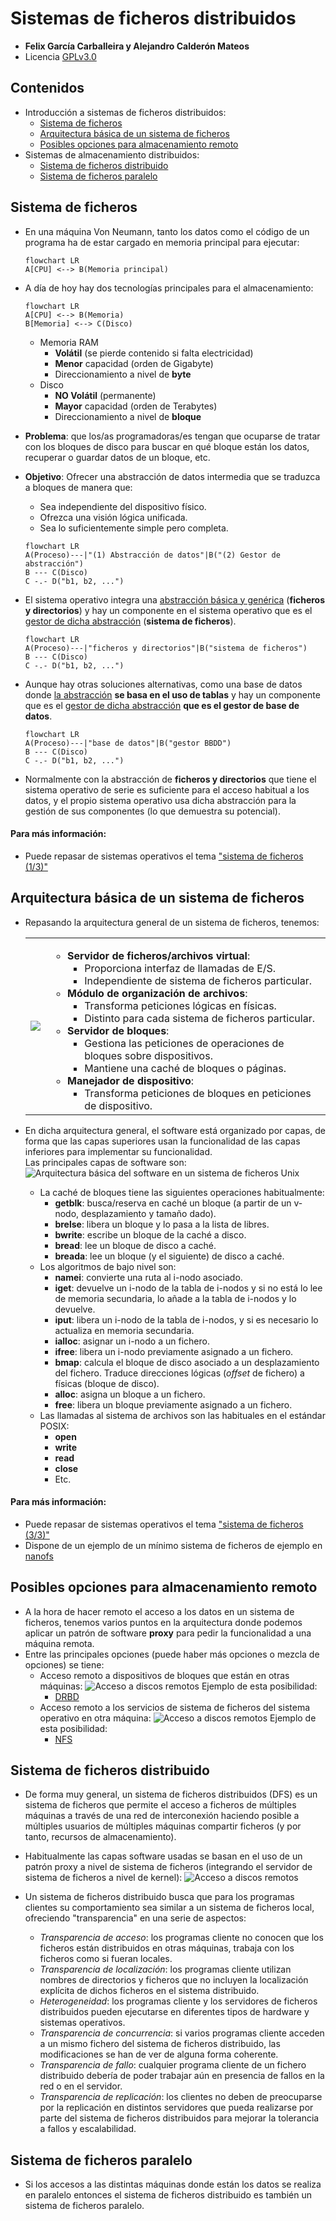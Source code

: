 

# Sistemas de ficheros distribuidos  
+ **Felix García Carballeira y Alejandro Calderón Mateos**  
+ Licencia [GPLv3.0]([https://github.com/acaldero/uc3m_sd/blob/main/LICENSE](https://github.com/acaldero/uc3m_sd/blob/main/LICENSE))  
  
  
## Contenidos  
  
* Introducción a sistemas de ficheros  distribuidos:
  * [Sistema de ficheros](#sistema-de-ficheros)  
  * [Arquitectura básica de un sistema de ficheros](#arquitectura-basica-de-un-sistema-de-ficheros)
  * [Posibles opciones para almacenamiento remoto](#posibles-opciones-para-almacenamiento-remoto)
* Sistemas de almacenamiento distribuidos:  
  * [Sistema de ficheros distribuido](#sistema-de-ficheros-distribuido)  
  * [Sistema de ficheros paralelo](#sistema-de-ficheros-paralelo)  
  
  
  
## Sistema de ficheros  
  
* En una máquina Von Neumann, tanto los datos como el código de un programa ha de estar cargado en memoria principal para ejecutar:  
  ```mermaid  
  flowchart LR  
  A[CPU] <--> B(Memoria principal)  
  ```  
  
* A día de hoy hay dos tecnologías principales para el almacenamiento:  
  ```mermaid  
  flowchart LR  
  A[CPU] <--> B(Memoria)  
  B[Memoria] <--> C(Disco)  
  ```  
  * Memoria RAM  
    * **Volátil** (se pierde contenido si falta electricidad)  
    * **Menor** capacidad (orden de Gigabyte)  
    * Direccionamiento a nivel de **byte**  
  * Disco  
    * **NO Volátil** (permanente)  
    * **Mayor** capacidad (orden de Terabytes)  
    * Direccionamiento a nivel de **bloque**  
  
* **Problema**: que los/as programadoras/es tengan que ocuparse de tratar con los bloques de disco para buscar en qué bloque están los datos, recuperar o guardar datos de un bloque, etc.  
* **Objetivo**: Ofrecer una abstracción de datos intermedia que se traduzca a bloques de manera que:  
  * Sea independiente del dispositivo físico.  
  * Ofrezca una visión lógica unificada.  
  * Sea lo suficientemente simple pero completa.  
  ```mermaid  
  flowchart LR  
  A(Proceso)---|"(1) Abstracción de datos"|B("(2) Gestor de abstracción")  
  B --- C(Disco)  
  C -.- D("b1, b2, ...")  
  ```  
  
* El sistema operativo integra una <u>abstracción básica y genérica</u> (**ficheros y directorios**) y hay un componente en el sistema operativo que es el <u>gestor de dicha abstracción</u> (**sistema de ficheros**).  
  ```mermaid  
  flowchart LR  
  A(Proceso)---|"ficheros y directorios"|B("sistema de ficheros")  
  B --- C(Disco)  
  C -.- D("b1, b2, ...")  
  ```  
* Aunque hay otras soluciones alternativas, como una base de datos donde <u>la abstracción</u> **se basa en el uso de tablas** y hay un componente que es el <u>gestor de dicha abstracción</u> **que es el gestor de base de datos**.  
  ```mermaid  
  flowchart LR  
  A(Proceso)---|"base de datos"|B("gestor BBDD")  
  B --- C(Disco)  
  C -.- D("b1, b2, ...")  
  ```  
* Normalmente con la abstracción de **ficheros y directorios** que tiene el sistema operativo de serie es suficiente para el acceso habitual a los datos, y el propio sistema operativo usa dicha abstracción para la gestión de sus componentes (lo que demuestra su potencial).
 
 
#### Para más información:
  * Puede repasar de sistemas operativos el tema ["sistema de ficheros (1/3)"](https://acaldero.github.io/uc3m_so/transparencias/clase_w12-sf-ficheros.pdf#page9)
 

 
## Arquitectura básica de un sistema de ficheros  

* Repasando la arquitectura general de un sistema de ficheros, tenemos:
  <html>
  <table>
  <tr>
  <td>
    <img src="/transparencias/ssdd_sfd/ssdd_sfd_intro_1.svg">
  </td>
  <td>

  <ul>
  <li><b>Servidor de ficheros/archivos virtual</b>:
  <ul>
  <li>Proporciona interfaz de llamadas de E/S.
  <li>Independiente de sistema de ficheros particular.
  </ul>
  <li><b>Módulo de organización de archivos</b>:
  <ul>
  <li>Transforma peticiones lógicas en físicas.
  <li>Distinto para cada sistema de ficheros particular.
  </ul>
  <li><b>Servidor de bloques</b>:
  <ul>
  <li>Gestiona las peticiones de operaciones de bloques sobre dispositivos.
  <li>Mantiene una caché de bloques o páginas.
  </ul>  
  <li><b>Manejador de dispositivo</b>: 
  <ul>
  <li>Transforma peticiones de bloques en peticiones de dispositivo.
  </ul>   
    
  </ul>
  </td>
  </tr>
  </table>
  </html>

* En dicha arquitectura general, el software está organizado por capas, de forma que las capas superiores usan la funcionalidad de las capas inferiores para implementar su funcionalidad.<br/>
  Las principales capas de software son: <br/>
  ![Arquitectura básica del software en un sistema de ficheros Unix](./ssdd_sfd/ssdd_sfd_intro_2.svg)
  * La caché de bloques tiene las siguientes operaciones habitualmente:
    * **getblk**: busca/reserva en caché un bloque (a partir de un v-nodo, desplazamiento y tamaño dado).
    * **brelse**: libera un bloque y lo pasa a la lista de libres.
    * **bwrite**: escribe un bloque de la caché a disco.
    * **bread**: lee un bloque de disco a caché.
    * **breada**: lee un bloque (y el siguiente) de disco a caché.
  * Los algoritmos de bajo nivel son:
    * **namei**: convierte una ruta al i-nodo asociado.
    * **iget**: devuelve un i-nodo de la tabla de i-nodos y si no está lo lee de memoria secundaria, lo añade a la tabla de i-nodos y lo devuelve.
    * **iput**: libera un i-nodo de la tabla de i-nodos, y si es necesario lo actualiza en memoria secundaria.
    * **ialloc**: asignar un i-nodo a un fichero.
    * **ifree**: libera un i-nodo previamente asignado a un fichero.
    * **bmap**: calcula el bloque de disco asociado a un desplazamiento del fichero. Traduce direcciones lógicas (*offset* de fichero) a físicas (bloque de disco).
    * **alloc**: asigna un bloque a un fichero.
    * **free**: libera un bloque previamente asignado a un fichero.
  * Las llamadas al sistema de archivos son las habituales en el estándar POSIX:
    * **open**
    * **write**
    * **read**
    * **close**
    * Etc.


#### Para más información:
  * Puede repasar de sistemas operativos el tema ["sistema de ficheros (3/3)"](https://acaldero.github.io/uc3m_so/transparencias/clase_w12-sf-ficheros.pdf#page18)
  * Dispone de un ejemplo de un mínimo sistema de ficheros de ejemplo en [nanofs](https://github.com/acaldero/nanofs)
 

## Posibles opciones para almacenamiento remoto

* A la hora de hacer remoto el acceso a los datos en un sistema de ficheros, tenemos varios puntos en la arquitectura donde podemos aplicar un patrón de software **proxy** para pedir la funcionalidad a una máquina remota.
* Entre las principales opciones (puede haber más opciones o mezcla de opciones) se tiene:
  * Acceso remoto a dispositivos de bloques que están en otras máquinas:
    ![Acceso a discos remotos](./ssdd_sfd/ssdd_sfd_remoto_1.svg)
    Ejemplo de esta posibilidad:
    * [DRBD](https://en.wikipedia.org/wiki/Distributed_Replicated_Block_Device)
  * Acceso remoto a los servicios de sistema de ficheros del sistema operativo en otra máquina:
    ![Acceso a discos remotos](./ssdd_sfd/ssdd_sfd_remoto_2.svg)
    Ejemplo de esta posibilidad:
    * [NFS](https://es.wikipedia.org/wiki/Network_File_System)


 
## Sistema de ficheros distribuido 

* De forma muy general, un sistema de ficheros distribuidos (DFS) es un sistema de ficheros que permite el acceso a ficheros de múltiples máquinas a través de una red de interconexión haciendo posible a múltiples usuarios de múltiples máquinas compartir ficheros (y por tanto, recursos de almacenamiento).

* Habitualmente las capas software usadas se basan en el uso de un patrón proxy a nivel de sistema de ficheros (integrando el servidor de sistema de ficheros a nivel de kernel):
    ![Acceso a discos remotos](./ssdd_sfd/ssdd_sfd_remoto_3.svg)

* Un sistema de ficheros distribuido busca que para los programas clientes su comportamiento sea similar a un sistema de ficheros local, ofreciendo "transparencia" en una serie de aspectos:
   * *Transparencia de acceso*: los programas cliente no conocen que los ficheros están distribuidos en otras máquinas, trabaja con los ficheros como si fueran locales.
   * *Transparencia de localización*: los programas cliente utilizan nombres de directorios y ficheros que no incluyen la localización explícita de dichos ficheros en el sistema distribuido.
   * *Heterogeneidad*: los programas cliente y los servidores de ficheros distribuidos pueden ejecutarse en diferentes tipos de hardware y sistemas operativos.
   * *Transparencia de concurrencia*: si varios programas cliente acceden a un mismo fichero del sistema de ficheros distribuido, las modificaciones se han de ver de alguna forma coherente.
   * *Transparencia de fallo*: cualquier programa cliente de un fichero distribuido debería de poder trabajar aún en presencia de fallos en la red o en el servidor.
   * *Transparencia de replicación*: los clientes no deben de preocuparse por la replicación en distintos servidores que pueda realizarse por parte del sistema de ficheros distribuidos para mejorar la tolerancia a fallos y escalabilidad.

  
## Sistema de ficheros paralelo

* Si los accesos a las distintas máquinas donde están los datos se realiza en paralelo entonces el sistema de ficheros distribuido es también un sistema de ficheros paralelo.



